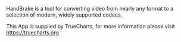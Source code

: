 

HandBrake is a tool for converting video from nearly any format to a selection of modern, widely supported codecs.

This App is supplied by TrueCharts, for more information please visit https://truecharts.org
